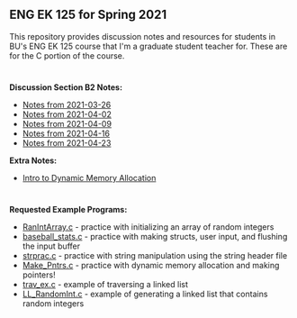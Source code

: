## ENG EK 125 for Spring 2021  
This repository provides discussion notes and resources for students in BU's ENG EK 125 course that I'm a graduate student teacher for. These are for the C portion of the course.

#
**Discussion Section B2 Notes:**
- [Notes from 2021-03-26](https://github.com/leahgaeta/C-References/raw/master/Spring21Material/Discussion%209.pdf)
- [Notes from 2021-04-02](https://github.com/leahgaeta/C-References/raw/master/Spring21Material/Discussion%2010.pdf)
- [Notes from 2021-04-09](https://github.com/leahgaeta/C-References/raw/master/Spring21Material/Discussion%2011.pdf)
- [Notes from 2021-04-16]()
- [Notes from 2021-04-23]()

**Extra Notes:**
- [Intro to Dynamic Memory Allocation](https://github.com/leahgaeta/C-References/raw/master/Spring21Material/Into%20to%20Dynamic%20Memory%20Allocation.pdf)

#
**Requested Example Programs:**
- [RanIntArray.c](https://raw.githubusercontent.com/leahgaeta/C-References/master/RanIntArray.c) - practice with initializing an array of random integers
- [baseball_stats.c](https://raw.githubusercontent.com/leahgaeta/C-References/master/baseball_stats.c) - practice with making structs, user input, and flushing the input buffer
- [strprac.c](https://raw.githubusercontent.com/leahgaeta/C-References/master/strprac.c) - practice with string manipulation using the string header file
- [Make_Pntrs.c](https://raw.githubusercontent.com/leahgaeta/C-References/master/Make_Pntrs.c) - practice with dynamic memory allocation and making pointers!
- [trav_ex.c](https://raw.githubusercontent.com/leahgaeta/C-References/master/trav_ex.c) - example of traversing a linked list
- [LL_RandomInt.c](https://raw.githubusercontent.com/leahgaeta/C-References/master/LL_RandomInt.c) - example of generating a linked list that contains random integers
